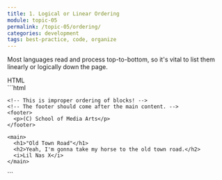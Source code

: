 ```yaml
---
title: 1. Logical or Linear Ordering
module: topic-05
permalink: /topic-05/ordering/
categories: development
tags: best-practice, code, organize
---
```


<div class="divider-heading"></div>

Most languages read and process top-to-bottom, so it's vital to list them linearly or logically down the page.


<div class="code-heading">
  <span class="html">HTML</span>
</div>
```html
<!DOCTYPE html>

<html>
  <body>

    <!-- This is improper ordering of blocks! -->
    <!-- The footer should come after the main content. -->
    <footer>
      <p>(C) School of Media Arts</p>
    </footer>

    <main>
      <h1>"Old Town Road"</h1>
      <h2>Yeah, I'm gonna take my horse to the old town road.</h2>
      <i>Lil Nas X</i>
    </main>

  </body>
</html>
```
